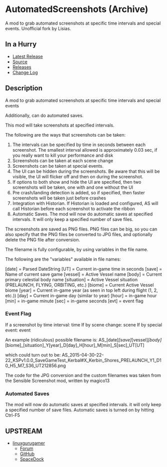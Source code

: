 # AutomatedScreenshots (Archive)

A mod to grab automated screenshots at specific time intervals and special events. Unofficial fork by Lisias.


## In a Hurry

* [Latest Release](https://github.com/net-lisias-kspu/AutomatedScreenshots/releases)
* [Source](https://github.com/net-lisias-kspu/AutomatedScreenshots)
* [Releases](./Archive)
* [Change Log](./CHANGE_LOG.md)


## Description

A mod to grab automated screenshots at specific time intervals and special events

Additionally, can do automated saves.

This mod will take screenshots at specified intervals.

The following are the ways that screenshots can be taken:

1.  The intervals can be specified by time in seconds between each screenshot. The smallest interval allowed is approximately 0.03 sec, if you really want to kill your performance and disk
2.  Screenshots can be taken at each scene change
3.  Screenshots can be taken at special events.
4.  The UI can be hidden during the screenshots.  Be aware that this will be visible, the UI will flicker off and then on during the screenshot.
5.  If options to both show and hide the UI are specified, then two screenshots will be taken, one with and one without the UI
6.  Pre crash/landing detection is added, so if specified, then faster screenshots will be taken just before crashes
7.  Integration with Historian.  If Historian is loaded and configured, AS will call Historian before each screenshot to activate the ribbon
8.  Automatic Saves.  The mod will now do automatic saves at specified intervals.  It will only keep a specified number of save files.

The screenshots are saved as PNG files.  PNG files can be big, so you can also specify that the PNG files be converted to JPG files, and optionally delete the PNG file after conversion.

The filename is fully configurable, by using variables in the file name.

The following are the "variables" available in file names:

[date] = Parsed DateString
[UT] = Current in-game time in seconds
[save] = Name of current save game
[vessel] = Active Vessel name
[body] = Current primary celestial body name
[situation] = Active Vessel situation (PRELAUNCH, FLYING, ORBITING, etc.)
[biome] = Current Active Vessel biome
[year] = Current in-game year (as seen in top left during flight (1, 2, etc.))
[day] = Current in-game day (similar to year)
[hour] = in-game hour
[min] = in-game minute
[sec] = in-game seconds
[evt] = event flag

### Event Flag

If a screenshot by time interval: time
If by scene change: scene
If by special event: event

An example (ridiculous) possible filename is: 
AS_[date]_[save]_[vessel]_[body]_[biome]_[situation]_Y[year]_D[day]_H[hour]_M[min]_S[sec]_UT[UT] 

which could turn out to be: 
AS_2015-04-30-22-22_KSPv1.0.0_SaveGameTest_Kerbal#X_Kerbin_Shores_PRELAUNCH_Y1_D10_H5_M7_S36_UT212856.png

The code for the JPG conversion and the custom filenames was taken from the Sensible Screenshot mod, written by magico13

### Automated Saves

The mod will now do automatic saves at specified intervals. it will only keep a specified number of save files.
Automatic saves is turned on by hitting Ctrl-F5


## UPSTREAM

* [linuxgurugamer](https://forum.kerbalspaceprogram.com/index.php?/profile/129964-linuxgurugamer/)
	+ [Forum](https://forum.kerbalspaceprogram.com/index.php?/topic/116979-141-automated-screenshots/)
	+ [GitHub](https://github.com/linuxgurugamer/AutomatedScreenshots)
	+ [SpaceDock](https://spacedock.info/mod/43/Automated%20Screenshots%20&%20Saves) 
